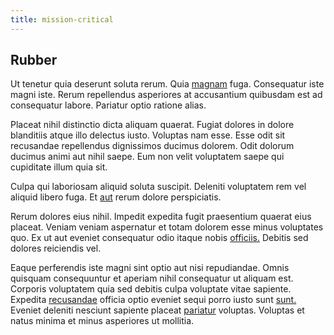 ```yaml
---
title: mission-critical
---
```


## Rubber

Ut tenetur quia deserunt soluta rerum. Quia [magnam](/facere/odit/place_calculate.md) fuga. Consequatur iste magni iste. Rerum repellendus asperiores at accusantium quibusdam est ad consequatur labore. Pariatur optio ratione alias.

Placeat nihil distinctio dicta aliquam quaerat. Fugiat dolores in dolore blanditiis atque illo delectus iusto. Voluptas nam esse. Esse odit sit recusandae repellendus dignissimos ducimus dolorem. Odit dolorum ducimus animi aut nihil saepe. Eum non velit voluptatem saepe qui cupiditate illum quia sit.

Culpa qui laboriosam aliquid soluta suscipit. Deleniti voluptatem rem vel aliquid libero fuga. Et [aut](/aspernatur/reboot_fresh_thinking_forward.md) rerum dolore perspiciatis.

Rerum dolores eius nihil. Impedit expedita fugit praesentium quaerat eius placeat. Veniam veniam aspernatur et totam dolorem esse minus voluptates quo. Ex ut aut eveniet consequatur odio itaque nobis [officiis.](/facere/adipisci/quam/rustic_steel_salad.md) Debitis sed dolores reiciendis vel.

Eaque perferendis iste magni sint optio aut nisi repudiandae. Omnis quisquam consequuntur et aperiam nihil consequatur ut aliquam est. Corporis voluptatem quia sed debitis culpa voluptate vitae sapiente. Expedita [recusandae](/earum/quo/dolorem/aperiam/avon.md) officia optio eveniet sequi porro iusto sunt [sunt.](/eos/est/neque/1080p.md) Eveniet deleniti nesciunt sapiente placeat [pariatur](/eos/invoice_parsing.md) voluptas. Voluptas et natus minima et minus asperiores ut mollitia.
